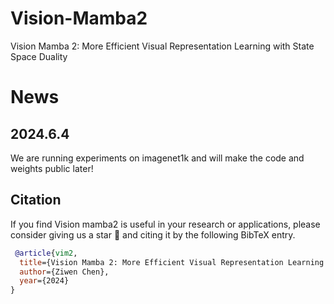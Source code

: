 # Vision-Mamba2
Vision Mamba 2: More Efficient Visual Representation Learning with State Space Duality
# News
## 2024.6.4
We are running experiments on imagenet1k and will make the code and weights public later!
## Citation
If you find Vision mamba2 is useful in your research or applications, please consider giving us a star 🌟 and citing it by the following BibTeX entry.

```bibtex
 @article{vim2,
  title={Vision Mamba 2: More Efficient Visual Representation Learning with State Space Duality},
  author={Ziwen Chen},
  year={2024}
}
```
